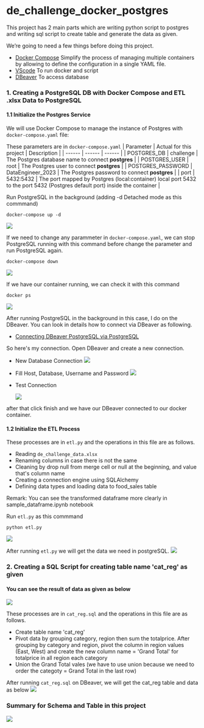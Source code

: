 # de_challenge_docker_postgres
This project has 2 main parts which are writing python script to postgres and writing sql script to create table and generate the data as given.

We’re going to need a few things before doing this project.
- [Docker Compose](https://docs.docker.com/compose/) Simplify the process of managing multiple containers by allowing to define the configuration in a single YAML file.
- [VScode](https://code.visualstudio.com/) To run docker and script
- [DBeaver](https://dbeaver.io/) To access database

### 1. Creating a PostgreSQL DB with Docker Compose and ETL .xlsx Data to PostgreSQL
#### 1.1 Initialize the Postgres Service
We will use Docker Compose to manage the instance of Postgres with `docker-compose.yaml` file:

These parameters are in `docker-compose.yaml`
| Parameter | Actual for this project | Description |
| ------ | ------ | ------ |
| POSTGRES_DB | challenge | The Postgres database name to connect **postgres** |
| POSTGRES_USER | root | The Postgres user to connect **postgres** |
| POSTGRES_PASSWORD | DataEngineer_2023 | The Postgres password to connect **postgres** |
| port | 5432:5432 | The port mapped by Postgres (local:container) local port 5432 to the port 5432 (Postgres default port) inside the container |

Run PostgreSQL in the background (adding -d Detached mode as this commmand)
```
docker-compose up -d
```
![](pictures/docker_compose_up_d.png)

If we need to change any parammeter in `docker-compose.yaml`, we can stop PostgreSQL running with this command before change the parameter and run PostgreSQL again.
```
docker-compose down
```
![](pictures/docker_compose_down.png)

If we have our container running, we can check it with this command
```
docker ps
```
![](pictures/docker_ps.png)

After running PostgreSQL in the background in this case, I do on the DBeaver. You can look in details how to connect via DBeaver as following.
- [Connecting DBeaver PostgreSQL via PostgreSQL](https://hevodata.com/learn/dbeaver-postgresql/#Connecting_DBeaver_PostgreSQL_via_PostgreSQL_JDBC_Driver)

So here's my connection. Open DBeaver and create a new connection.

- New Database Connection
  ![](pictures/connect_database.png)
- Fill Host, Database, Username and Password
  ![](pictures/connection_settings.png)
- Test Connection

  ![](pictures/connection_test.png)

after that click finish and we have our DBeaver connected to our docker container.

#### 1.2 Initialize the ETL Process
These processes are in `etl.py` and the operations in this file are as follows.
- Reading `de_challenge_data.xlsx`
- Renaming columns in case there is not the same
- Cleaning by drop null from merge cell or null at the beginning, and value that's column name
- Creating a connection engine using SQLAlchemy
- Defining data types and loading data to food_sales table

Remark: You can see the transformed dataframe more clearly in sample_dataframe.ipynb notebook

Run `etl.py` as this commmand
```
python etl.py
```
![](pictures/python_etl.png)

After running `etl.py` we will get the data we need in postgreSQL.
![](pictures/food_sales_data.png)

### 2. Creating a SQL Script for creating table name 'cat_reg' as given
#### You can see the result of data as given as below
![](pictures/cat_reg_data.png)

These processes are in `cat_reg.sql` and the operations in this file are as follows.
- Create table name 'cat_reg'
- Pivot data by grouping category, region then sum the totalprice. After grouping by category and region, pivot the column in region values (East, West) and create the new column name = 'Grand Total' for totalprice in all region each category
- Union the Grand Total vales (we have to use union because we need to order the categoty = Grand Total in the last row)

After running `cat_reg.sql` on DBeaver, we will get the cat_reg table and data as below
![](pictures/cat_reg_sql.png)

### Summary for Schema and Table in this project
![](pictures/schema_and_table.png)
